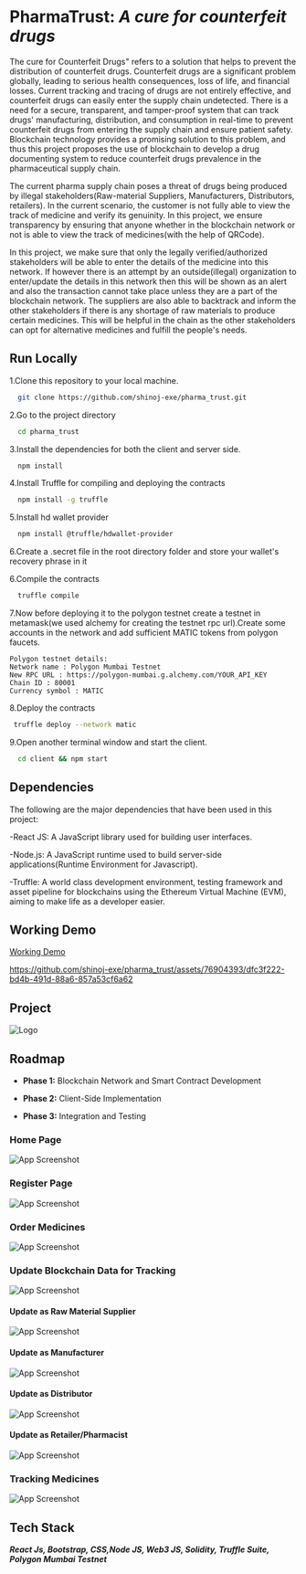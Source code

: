 # **PharmaTrust**: *A cure for counterfeit drugs*

The cure for Counterfeit Drugs" refers to a solution that helps to prevent the distribution of counterfeit drugs. Counterfeit drugs are a significant problem globally, leading to serious health consequences, loss of life, and financial losses. Current tracking and tracing of drugs are not entirely effective, and counterfeit drugs can easily enter the supply chain undetected. There is a need for a secure, transparent, and tamper-proof system that can track drugs' manufacturing, distribution, and consumption in real-time to prevent counterfeit drugs from entering the supply chain and ensure patient safety. Blockchain technology provides a promising solution to this problem, and thus this project proposes the use of blockchain to develop a drug documenting system to reduce counterfeit drugs prevalence in the pharmaceutical supply chain.

The current pharma supply chain poses a threat of drugs being produced by illegal stakeholders(Raw-material Suppliers, Manufacturers, Distributors, retailers). In the current scenario, the customer is not fully able to view the track of medicine and verify its genuinity. In this project, we ensure transparency by ensuring that anyone whether in the blockchain network or not is able to view the track of medicines(with the help of QRCode).

In this project, we make sure that only the legally verified/authorized stakeholders will be able to enter the details of the medicine into this network. If however there is an attempt by an outside(illegal) organization to enter/update the details in this network then this will be shown as an alert and also the transaction cannot take place unless they are a part of the blockchain network. The suppliers are also able to backtrack and inform the other stakeholders if there is any shortage of raw materials to produce certain medicines. This will be helpful in the chain as the other stakeholders can opt for alternative medicines and fulfill the people's needs.

## Run Locally

1.Clone this repository to your local machine.

```bash
  git clone https://github.com/shinoj-exe/pharma_trust.git
```

2.Go to the project directory
```bash
  cd pharma_trust
```

3.Install the dependencies for both the client and server side.
```bash
  npm install
```
4.Install Truffle for compiling and deploying the contracts
```bash
  npm install -g truffle
```
5.Install hd wallet provider
```bash
  npm install @truffle/hdwallet-provider
```
6.Create a .secret file in the root directory folder and store your wallet's recovery phrase in it

6.Compile the contracts 
```bash
  truffle compile 
```

7.Now before deploying it to the polygon testnet create a testnet in metamask(we used alchemy for creating the testnet rpc url).Create some accounts in the network and add sufficient MATIC tokens from polygon faucets.
```
Polygon testnet details:
Network name : Polygon Mumbai Testnet
New RPC URL : https://polygon-mumbai.g.alchemy.com/YOUR_API_KEY
Chain ID : 80001
Currency symbol : MATIC
```



8.Deploy the contracts
```bash
 truffle deploy --network matic
 ```
9.Open another terminal window and start the client.
```bash
  cd client && npm start
```

## Dependencies
The following are the major dependencies that have been used in this project:

-React JS: A JavaScript library used for building user interfaces.

-Node.js: A JavaScript runtime used to build server-side applications(Runtime Environment for Javascript).

-Truffle: A world class development environment, testing framework and asset pipeline for blockchains using the Ethereum Virtual Machine (EVM), aiming to make life as a developer easier.

## Working Demo

[Working Demo](https://www.loom.com/share/f77d8769e8174228b9ee14533d9d4d61)


https://github.com/shinoj-exe/pharma_trust/assets/76904393/dfc3f222-bd4b-491d-88a6-857a53cf6a62



## Project
![Logo](https://github.com/shinoj-exe/pharma_trust/blob/master/Screenshots/CoverPage.jpg?raw=true)


## Roadmap

- **Phase 1:** Blockchain Network and Smart Contract Development

- **Phase 2:** Client-Side Implementation

- **Phase 3:** Integration and Testing




### Home Page
![App Screenshot](https://github.com/shinoj-exe/pharma_trust/blob/master/Screenshots/HomePage.png?raw=true)

### Register Page
![App Screenshot](https://github.com/shinoj-exe/pharma_trust/blob/master/Screenshots/roles.png?raw=true)

### Order Medicines
![App Screenshot](https://github.com/shinoj-exe/pharma_trust/blob/master/Screenshots/orderMedicine.png?raw=true)


### Update Blockchain Data for Tracking
![App Screenshot](https://github.com/shinoj-exe/pharma_trust/blob/master/Screenshots/update.png?raw=true)

#### Update as Raw Material Supplier
![App Screenshot](https://github.com/shinoj-exe/pharma_trust/blob/master/Screenshots/update1.png?raw=true)

#### Update as Manufacturer
![App Screenshot](https://github.com/shinoj-exe/pharma_trust/blob/master/Screenshots/update2.png?raw=true)

#### Update as Distributor
![App Screenshot](https://github.com/shinoj-exe/pharma_trust/blob/master/Screenshots/update3.png?raw=true)

#### Update as Retailer/Pharmacist
![App Screenshot](https://github.com/shinoj-exe/pharma_trust/blob/master/Screenshots/update4.png?raw=true)

### Tracking Medicines
![App Screenshot](https://github.com/shinoj-exe/pharma_trust/blob/master/Screenshots/tracking.png?raw=true)
## Tech Stack

***React Js, Bootstrap, CSS,Node JS, Web3 JS, Solidity, Truffle Suite, Polygon Mumbai Testnet***

